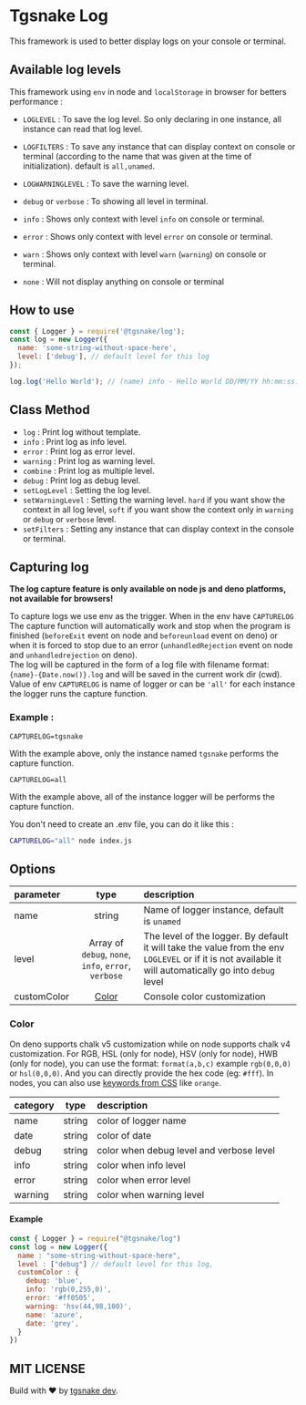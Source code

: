 # Tgsnake Log

This framework is used to better display logs on your console or terminal.

## Available log levels

This framework using `env` in node and `localStorage` in browser for betters performance :

- `LOGLEVEL` : To save the log level. So only declaring in one instance, all instance can read that log level.
- `LOGFILTERS` : To save any instance that can display context on console or terminal (according to the name that was given at the time of initialization). default is `all,unamed`.
- `LOGWARNINGLEVEL` : To save the warning level.

- `debug` or `verbose` : To showing all level in terminal.
- `info` : Shows only context with level `info` on console or terminal.
- `error` : Shows only context with level `error` on console or terminal.
- `warn` : Shows only context with level `warn` (`warning`) on console or terminal.
- `none` : Will not display anything on console or terminal

## How to use

```js
const { Logger } = require('@tgsnake/log');
const log = new Logger({
  name: 'some-string-without-space-here',
  level: ['debug'], // default level for this log
});

log.log('Hello World'); // (name) info - Hello World DD/MM/YY hh:mm:ss.ms
```

## Class Method

- `log` : Print log without template.
- `info` : Print log as info level.
- `error` : Print log as error level.
- `warning` : Print log as warning level.
- `combine` : Print log as multiple level.
- `debug` : Print log as debug level.
- `setLogLevel` : Setting the log level.
- `setWarningLevel` : Setting the warning level. `hard` if you want show the context in all log level, `soft` if you want show the context only in `warning` or `debug` or `verbose` level.
- `setFilters` : Setting any instance that can display context in the console or terminal.

## Capturing log

**The log capture feature is only available on node js and deno platforms, not available for browsers!**

To capture logs we use env as the trigger. When in the env have `CAPTURELOG` The capture function will automatically work and stop when the program is finished (`beforeExit` event on node and `beforeunload` event on deno) or when it is forced to stop due to an error (`unhandledRejection` event on node and `unhandledrejection` on deno).  
The log will be captured in the form of a log file with filename format: `{name}-{Date.now()}.log` and will be saved in the current work dir (cwd).  
Value of env `CAPTURELOG` is name of logger or can be `'all'` for each instance the logger runs the capture function.

### Example :

```env
CAPTURELOG=tgsnake
```

With the example above, only the instance named `tgsnake` performs the capture function.

```env
CAPTURELOG=all
```

With the example above, all of the instance logger will be performs the capture function.

You don't need to create an .env file, you can do it like this :

```bash
CAPTURELOG="all" node index.js
```

## Options

| parameter | type | description |
| :-- | :-: | :-- |
| name | string | Name of logger instance, default is `unamed` |
| level | Array of `debug`, `none`, `info`, `error`, `verbose` | The level of the logger. By default it will take the value from the env `LOGLEVEL` or if it is not available it will automatically go into `debug` level |
| customColor | [Color](#color) | Console color customization |

### Color

On deno supports chalk v5 customization while on node supports chalk v4 customization. For RGB, HSL (only for node), HSV (only for node), HWB (only for node), you can use the format: `format(a,b,c)` example `rgb(0,0,0)` or `hsl(0,0,0)`. And you can directly provide the hex code (eg: `#fff`). In nodes, you can also use [keywords from CSS](https://www.w3.org/wiki/CSS/Properties/color/keywords) like `orange`.

| category |  type  | description                              |
| :------- | :----: | :--------------------------------------- |
| name     | string | color of logger name                     |
| date     | string | color of date                            |
| debug    | string | color when debug level and verbose level |
| info     | string | color when info level                    |
| error    | string | color when error level                   |
| warning  | string | color when warning level                 |

#### Example

```js
const { Logger } = require("@tgsnake/log")
const log = new Logger({
  name : "some-string-without-space-here",
  level : ["debug"] // default level for this log,
  customColor : {
    debug: 'blue',
    info: 'rgb(0,255,0)',
    error: '#ff0505',
    warning: 'hsv(44,98,100)',
    name: 'azure',
    date: 'grey',
  }
})
```

## MIT LICENSE

Build with ♥️ by [tgsnake dev](https://t.me/tgsnakechat).
